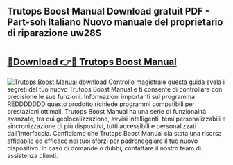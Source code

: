 ## Trutops Boost Manual Download gratuit PDF - Part-soh Italiano Nuovo manuale del proprietario di riparazione uw28S

# <h2><a href="http://dff5of.blite.top/?on=Trutops+Boost+Manual">🔗Download 👉🔴 Trutops Boost Manual</a></h2>

[![Trutops Boost Manual download](https://i.imgur.com/lujVjoI.png)](http://dff5of.blite.top/?on=Trutops+Boost+Manual)
Controllo magistrale questa guida svela i segreti del tuo nuovo Trutops Boost Manual e ti consente di controllare con precisione le sue funzioni. Informazioni importanti sul programma REDDDDDDD questo prodotto richiede programmi compatibili per prestazioni ottimali. Trutops Boost Manual ha una serie di funzionalità avanzate, tra cui geolocalizzazione, avvisi intelligenti, temi personalizzabili e sincronizzazione di più dispositivi, tutti accessibili e personalizzati dall'interfaccia. Confidiamo che Trutops Boost Manual sia stata una risorsa affidabile ed efficace nei tuoi sforzi per padroneggiare il tuo nuovo dispositivo. In caso di domande o dubbi, contattare il nostro team di assistenza clienti.
